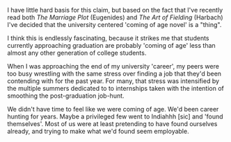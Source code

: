 I have little hard basis for this claim, but based on the fact that I've recently read both _The Marriage Plot_ (Eugenides) and _The Art of Fielding_ (Harbach) I've decided that the university centered 'coming of age novel' is a "thing".

I think this is endlessly fascinating, because it strikes me that students currently approaching graduation are probably 'coming of age' less than almost any other generation of college students.

When I was approaching the end of my university 'career', my peers were too busy wrestling with the same stress over finding a job that they'd been contending with for the past year. For many, that stress was intensified by the multiple summers dedicated to to internships taken with the intention of smoothing the post-graduation job-hunt.

We didn't have time to feel like we were coming of age. We'd been career hunting for years. Maybe a privileged few went to Indiahhh [sic] and 'found themselves'. Most of us were at least pretending to have found ourselves already, and trying to make what we'd found seem employable.